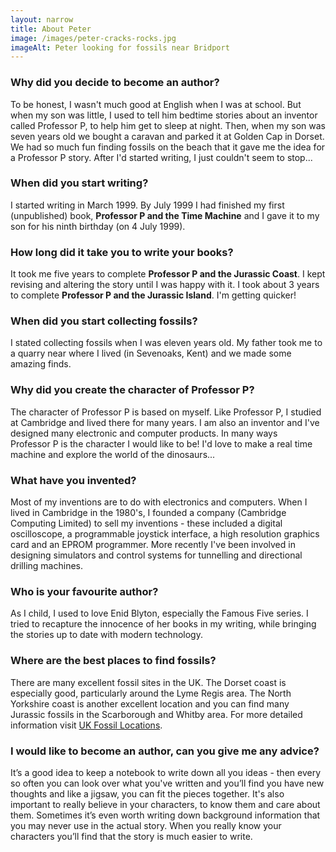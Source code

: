 ```yaml
---
layout: narrow
title: About Peter
image: /images/peter-cracks-rocks.jpg
imageAlt: Peter looking for fossils near Bridport
---
```


### Why did you decide to become an author?

To be honest, I wasn't much good at English when I was at school. But when my son was little, I used to tell him bedtime stories about an inventor called Professor&nbsp;P, to help him get to sleep at night. Then, when my son was seven years old we bought a caravan and parked it at Golden Cap in Dorset. We had so much fun finding fossils on the beach that it gave me the idea for a Professor&nbsp;P story. After I'd started writing, I just couldn't seem to stop...

### When did you start writing?

I started writing in March 1999. By July 1999 I had finished my first (unpublished) book, **Professor&nbsp;P and the Time Machine** and I gave it to my son for his ninth birthday (on 4 July 1999).

### How long did it take you to write your books?

It took me five years to complete **Professor&nbsp;P and the Jurassic Coast**. I kept revising and altering the story until I was happy with it. I took about 3 years to complete **Professor&nbsp;P and the Jurassic Island**. I'm getting quicker!

### When did you start collecting fossils?

I stated collecting fossils when I was eleven years old. My father took me to a quarry near where I lived (in Sevenoaks, Kent) and we made some amazing finds.

### Why did you create the character of Professor&nbsp;P?

The character of Professor&nbsp;P is based on myself. Like Professor&nbsp;P, I studied at Cambridge and lived there for many years. I am also an inventor and I've designed many electronic and computer products. In many ways Professor&nbsp;P is the character I would like to be! I'd love to make a real time machine and explore the world of the dinosaurs...

### What have you invented?

Most of my inventions are to do with electronics and computers. When I lived in Cambridge in the 1980's, I founded a company (Cambridge Computing Limited) to sell my inventions - these included a digital oscilloscope, a programmable joystick interface, a high resolution graphics card and an EPROM programmer. More recently I've been involved in designing simulators and control systems for tunnelling and directional drilling machines.

### Who is your favourite author?

As I child, I used to love Enid Blyton, especially the Famous Five series. I tried to recapture the innocence of her books in my writing, while bringing the stories up to date with modern technology.

### Where are the best places to find fossils?

There are many excellent fossil sites in the UK. The Dorset coast is especially good, particularly around the Lyme Regis area. The North Yorkshire coast is another excellent location and you can find many Jurassic fossils in the Scarborough and Whitby area. For more detailed information visit [UK Fossil Locations](http://www.discoveringfossils.co.uk/locations.htm).

### I would like to become an author, can you give me any advice?

It’s a good idea to keep a notebook to write down all you ideas - then every so often you can look over what you've written and you’ll find you have new thoughts and like a jigsaw, you can fit the pieces together. It's also important to really believe in your characters, to know them and care about them. Sometimes it’s even worth writing down background information that you may never use in the actual story. When you really know your characters you’ll find that the story is much easier to write.
